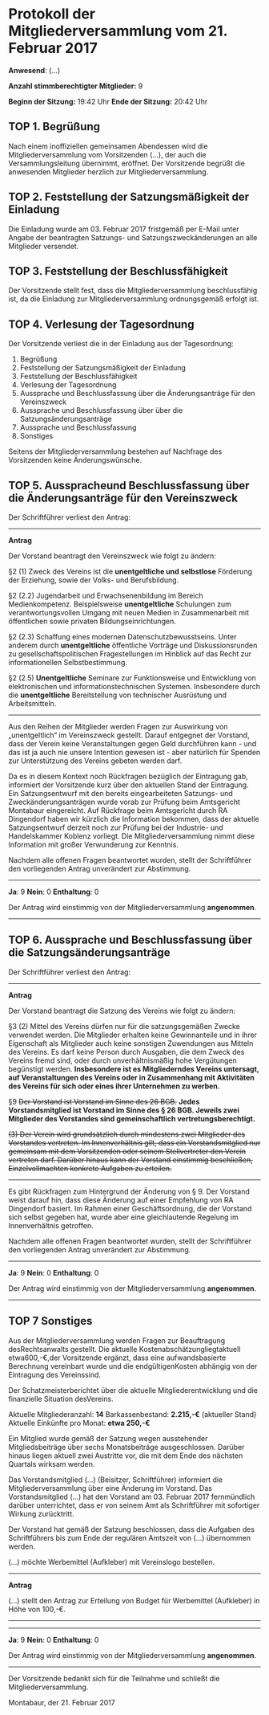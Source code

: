 Protokoll der Mitgliederversammlung vom 21. Februar 2017
===========================================================

**Anwesend**: (...)

**Anzahl stimmberechtigter Mitglieder:** 9

**Beginn der Sitzung:** 19:42 Uhr
**Ende der Sitzung:** 20:42 Uhr

## TOP 1. Begrüßung
Nach einem inoffiziellen gemeinsamen Abendessen wird die Mitgliederversammlung vom Vorsitzenden (...), der auch die Versammlungsleitung übernimmt, eröffnet. Der Vorsitzende begrüßt die anwesenden Mitglieder herzlich zur Mitgliederversammlung.

## TOP 2. Feststellung der Satzungsmäßigkeit der Einladung
Die Einladung wurde am 03. Februar 2017 fristgemäß per E-Mail unter Angabe der beantragten Satzungs- und Satzungszweckänderungen an alle Mitglieder versendet.

## TOP 3. Feststellung der Beschlussfähigkeit
Der Vorsitzende stellt fest, dass die Mitgliederversammlung beschlussfähig ist, da die Einladung zur Mitgliederversammlung ordnungsgemäß erfolgt ist.

## TOP 4. Verlesung der Tagesordnung
Der Vorsitzende verliest die in der Einladung aus der Tagesordnung:

 1. Begrüßung
 2. Feststellung der Satzungsmäßigkeit der Einladung
 3. Feststellung der Beschlussfähigkeit
 4. Verlesung der Tagesordnung
 5. Aussprache und Beschlussfassung über die Änderungsanträge für den Vereinszweck
 6. Aussprache und Beschlussfassung über über die Satzungsänderungsanträge
 7. Aussprache und Beschlussfassung 
 8. Sonstiges

Seitens der Mitgliederversammlung bestehen auf Nachfrage des Vorsitzenden keine Änderungswünsche. 

## TOP 5. Ausspracheund Beschlussfassung über die Änderungsanträge für den Vereinszweck
Der Schriftführer verliest den Antrag:

___
**Antrag**


Der Vorstand beantragt den Vereinszweck wie folgt zu ändern:

§2 (1) Zweck des Vereins ist die **unentgeltliche und selbstlose** Förderung der Erziehung, sowie der Volks- und Berufsbildung.

§2 (2.2) Jugendarbeit und Erwachsenenbildung im Bereich Medienkompetenz. Beispielsweise **unentgeltliche** Schulungen zum verantwortungsvollen Umgang mit neuen Medien in Zusammenarbeit mit öffentlichen sowie privaten Bildungseinrichtungen.

§2 (2.3) Schaffung eines modernen Datenschutzbewusstseins. Unter anderem durch **unentgeltliche** öffentliche Vorträge und Diskussionsrunden zu gesellschaftspolitischen Fragestellungen im Hinblick auf das Recht zur informationellen Selbstbestimmung.

§2 (2.5) **Unentgeltliche** Seminare zur Funktionsweise und Entwicklung von elektronischen und informationstechnischen Systemen. Insbesondere durch die **unentgeltliche** Bereitstellung von technischer Ausrüstung und Arbeitsmitteln.

___


Aus den Reihen der Mitglieder werden Fragen zur Auswirkung von „unentgeltlich“ im Vereinszweck gestellt. Darauf entgegnet der Vorstand, dass der Verein keine Veranstaltungen gegen Geld durchführen kann - und das ist ja auch nie unsere Intention gewesen ist - aber natürlich für Spenden zur Unterstützung des Vereins gebeten werden darf.

Da es in diesem Kontext noch Rückfragen bezüglich der Eintragung gab, informiert der Vorsitzende kurz über den aktuellen Stand der Eintragung. Ein Satzungsentwurf mit den bereits eingearbeiteten Satzungs- und Zweckänderungsanträgen wurde vorab zur Prüfung beim Amtsgericht Montabaur eingereicht.
Auf Rückfrage beim Amtsgericht durch RA Dingendorf haben wir kürzlich die Information bekommen, dass der aktuelle Satzungsentwurf derzeit noch zur Prüfung bei der Industrie- und Handelskammer Koblenz vorliegt.
Die Mitgliederversammlung nimmt diese Information mit großer Verwunderung zur Kenntnis.

Nachdem alle offenen Fragen beantwortet wurden, stellt der Schriftführer den vorliegenden Antrag unverändert zur Abstimmung.

___
**Ja**: 9
**Nein**: 0
**Enthaltung**: 0

Der Antrag wird einstimmig von der Mitgliederversammlung **angenommen**.

___


## TOP 6. Aussprache und Beschlussfassung über die Satzungsänderungsanträge

Der Schriftführer verliest den Antrag:



___
**Antrag**


Der Vorstand beantragt die Satzung des Vereins wie folgt zu ändern:

§3
(2) Mittel des Vereins dürfen nur für die satzungsgemäßen Zwecke verwendet werden. Die Mitglieder erhalten keine Gewinnanteile und in ihrer Eigenschaft als Mitglieder auch keine sonstigen Zuwendungen aus Mitteln des Vereins. Es darf keine Person durch Ausgaben, die dem Zweck des Vereins fremd sind, oder durch unverhältnismäßig hohe Vergütungen begünstigt werden. **Insbesondere ist es Mitgliederndes Vereins untersagt, auf Veranstaltungen des Vereins oder in Zusammenhang mit Aktivitäten des Vereins für sich oder eines ihrer Unternehmen zu werben.**

§9
~~Der Vorstand ist Vorstand im Sinne des 26 BGB.~~
**Jedes Vorstandsmitglied ist Vorstand im Sinne des § 26 BGB. Jeweils zwei Mitglieder des Vorstandes sind gemeinschaftlich vertretungsberechtigt.**

~~(3) Der Verein wird grundsätzlich durch mindestens zwei Mitglieder des Vorstandes vertreten. Im Innenverhältnis gilt, dass ein Vorstandsmitglied nur gemeinsam mit dem Vorsitzenden oder seinem Stellvertreter den Verein vertreten darf. Darüber hinaus kann der Vorstand einstimmig beschließen, Einzelvollmachten konkrete Aufgaben zu erteilen.~~

___


Es gibt Rückfragen zum Hintergrund der Änderung von § 9. Der Vorstand weist darauf hin, dass diese Änderung auf einer Empfehlung von RA Dingendorf basiert. Im Rahmen einer Geschäftsordnung, die der Vorstand sich selbst gegeben hat, wurde aber eine gleichlautende Regelung im Innenverhältnis getroffen.

Nachdem alle offenen Fragen beantwortet wurden, stellt der Schriftführer den vorliegenden Antrag unverändert zur Abstimmung.

___
**Ja**: 9
**Nein**: 0
**Enthaltung**: 0

Der Antrag wird einstimmig von der Mitgliederversammlung **angenommen**.

___

## TOP 7 Sonstiges
Aus der Mitgliederversammlung werden Fragen zur Beauftragung desRechtsanwalts gestellt. Die aktuelle Kostenabschätzungliegtaktuell etwa600,-€,der Vorsitzende ergänzt, dass eine aufwandsbasierte Berechnung vereinbart wurde und die endgültigenKosten abhängig von der Eintragung des Vereinssind.

Der Schatzmeisterberichtet über die aktuelle Mitgliederentwicklung und die finanzielle Situation desVereins.

Aktuelle Mitgliederanzahl: **14**
Barkassenbestand: **2.215,-€** (aktueller Stand)
Aktuelle Einkünfte pro Monat: **etwa 250,-€**

Ein Mitglied wurde gemäß der Satzung wegen ausstehender Mitgliedsbeiträge über sechs Monatsbeiträge ausgeschlossen. Darüber hinaus liegen aktuell zwei Austritte vor, die mit dem Ende des nächsten Quartals wirksam werden.

Das Vorstandsmitglied (...) (Beisitzer, Schriftführer) informiert die Mitgliederversammlung über eine Änderung im Vorstand. Das Vorstandsmitglied (...) hat den Vorstand am 03. Februar 2017 fernmündlich darüber unterrichtet, dass er von seinem Amt als Schriftführer mit sofortiger Wirkung zurücktritt.

Der Vorstand hat gemäß der Satzung beschlossen, dass die Aufgaben des Schriftführers bis zum Ende der regulären Amtszeit von (...) übernommen werden.

(...) möchte Werbemittel (Aufkleber) mit Vereinslogo bestellen.

___
**Antrag**


(...) stellt den Antrag zur Erteilung von Budget für Werbemittel (Aufkleber) in Höhe von 100,-€.

___


___
**Ja**: 9
**Nein**: 0
**Enthaltung**: 0

Der Antrag wird einstimmig von der Mitgliederversammlung **angenommen**.

___

Der Vorsitzende bedankt sich für die Teilnahme und schließt die Mitgliederversammlung.



Montabaur, der 21. Februar 2017